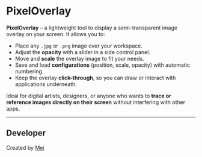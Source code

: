 # PixelOverlay

**PixelOverlay** – a lightweight tool to display a semi-transparent image overlay on your screen. It allows you to:

- Place any `.jpg` or `.png` image over your workspace.  
- Adjust the **opacity** with a slider in a side control panel.  
- Move and **scale** the overlay image to fit your needs.  
- Save and load **configurations** (position, scale, opacity) with automatic numbering.  
- Keep the overlay **click-through**, so you can draw or interact with applications underneath.  

Ideal for digital artists, designers, or anyone who wants to **trace or reference images directly on their screen** without interfering with other apps.

---

## Developer

Created by [Mei](https://t.me/meiloli)
